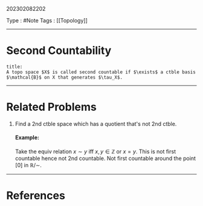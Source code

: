 202302082202

Type : #Note
Tags : [[Topology]]

---
# Second Countability
```ad-note
title:
A topo space $X$ is called second countable if $\exists$ a ctble basis $\mathcal{B}$ on X that generates $\tau_X$.
```
---
# Related Problems
1) Find a 2nd ctble space which has a quotient that's not 2nd ctble.
   #### Example:
   Take the equiv relation $x \sim y$ iff $x,y \in \mathbb{Z}$ or $x=y$. This is not first countable hence not 2nd countable. Not first countable around the point $[0]$ in $\mathbb{R}/\sim$. 
---
# References
